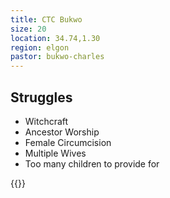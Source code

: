 ```yaml
---
title: CTC Bukwo
size: 20
location: 34.74,1.30
region: elgon
pastor: bukwo-charles
---
```


## Struggles

 - Witchcraft
 - Ancestor Worship
 - Female Circumcision
 - Multiple Wives
 - Too many children to provide for

{{<map tiles-url="/map/uganda.pmtiles" marker-points="34.74,1.30">}}
